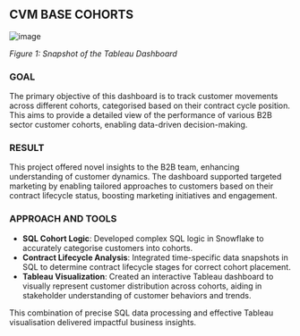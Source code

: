 ## CVM BASE COHORTS 

![image](https://github.com/Illias-b/Customer-Cohorts-Analysis/assets/33836566/5fe87418-242a-4e7f-b17f-1454db60ec63)

*Figure 1: Snapshot of the Tableau Dashboard*

### GOAL
The primary objective of this dashboard is to track customer movements across different cohorts, categorised based on their contract cycle position. This aims to provide a detailed view of the performance of various B2B sector customer cohorts, enabling data-driven decision-making.

### RESULT
This project offered novel insights to the B2B team, enhancing understanding of customer dynamics. The dashboard supported targeted marketing by enabling tailored approaches to customers based on their contract lifecycle status, boosting marketing initiatives and engagement.

### APPROACH AND TOOLS
- **SQL Cohort Logic**: Developed complex SQL logic in Snowflake to accurately categorise customers into cohorts. 
- **Contract Lifecycle Analysis**: Integrated time-specific data snapshots in SQL to determine contract lifecycle stages for correct cohort placement.
- **Tableau Visualization**: Created an interactive Tableau dashboard to visually represent customer distribution across cohorts, aiding in stakeholder understanding of customer behaviors and trends.

This combination of precise SQL data processing and effective Tableau visualisation delivered impactful business insights.
